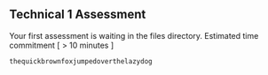 ## Technical 1 Assessment

Your first assessment is waiting in the files directory.  Estimated time commitment [ > 10 minutes ]

```
thequickbrownfoxjumpedoverthelazydog
```
